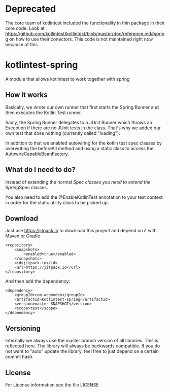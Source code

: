 # Deprecated
The core team of kotlintest included the functionality in thin package in their core code.
Look at https://github.com/kotlintest/kotlintest/blob/master/doc/reference.md#spring on how to use their conectors.
This code is not maintained right now because of this.

# kotlintest-spring
A module that allows kotlintest to work together with spring

## How it works
Basically, we wrote our own runner that first starts the Spring Runner and then executes the Kotlin Test runner.

Sadly, the Spring Runner delegates to a JUnit Runner which throws an Exception if there are no JUnit tests in the class.
That's why we added our own test that does nothing (currently called "loading").

In addition to that we enabled autowiring for the kotlin test spec classes by overwriting the beforeAll method and using a
static class to access the AutowireCapableBeanFactory.

## What do I need to do?
Instead of extending the normal *Spec classes you need to extend the Spring*Spec classes.

You also need to add the @EnableKotlinTest annotation to your test context in order for the static utility class to be
picked up.

## Download

Just use https://jitpack.io to download this project and depend on it with Maven or Gradle

```
<repository>
    <snapshots>
        <enabled>true</enabled>
    </snapshots>
    <id>jitpack.io</id>
    <url>https://jitpack.io</url>
</repository>
```

And then add the dependency:

```
<dependency>
    <groupId>com.acomodeo</groupId>
    <artifactId>kotlintest-spring</artifactId>
    <version>master-SNAPSHOT</version>
    <scope>test</scope>
</dependency>
```

## Versioning

Internally we always use the master branch version of all libraries. This is reflected here. The library will always be backwards compatible.
If you do not want to "auto" update the library, feel free to just depend on a certain commit hash.

## License

For License information see the file LICENSE


